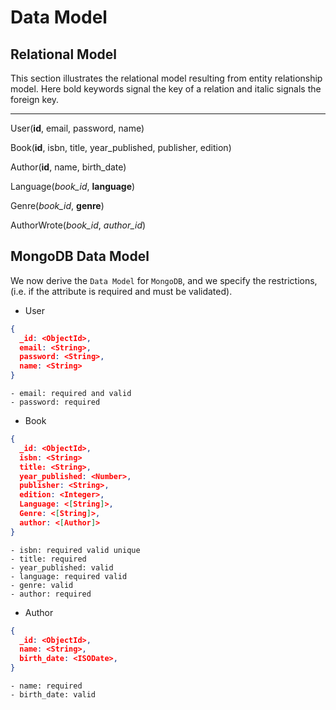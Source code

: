 # Data Model

## Relational Model

This section illustrates the relational model resulting from entity relationship model. Here bold keywords signal the key of a relation and italic signals the foreign key. 

---

User(__id__, email, password, name)

Book(__id__, isbn, title, year\_published, publisher, edition) 

Author(__id__, name, birth\_date)

Language(*book_id*, **language**)

Genre(*book_id*, **genre**)

AuthorWrote(*book_id*, *author_id*)

## MongoDB Data Model

We now derive the `Data Model` for `MongoDB`, and we specify the restrictions, (i.e. if the attribute is required and must be validated).

- User

```json
{
  _id: <ObjectId>,
  email: <String>,
  password: <String>,
  name: <String>
}
```

    - email: required and valid
    - password: required

- Book 

```json
{
  _id: <ObjectId>,
  isbn: <String>
  title: <String>,
  year_published: <Number>,
  publisher: <String>,
  edition: <Integer>,
  Language: <[String]>,
  Genre: <[String]>,
  author: <[Author]>
}
```

    - isbn: required valid unique
    - title: required
    - year_published: valid
    - language: required valid 
    - genre: valid
    - author: required

- Author

```json
{
  _id: <ObjectId>,
  name: <String>,
  birth_date: <ISODate>,
}
```

    - name: required
    - birth_date: valid

